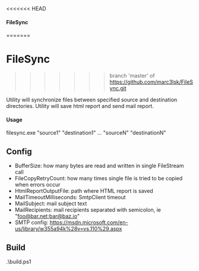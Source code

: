 <<<<<<< HEAD
#### FileSync
=======
# FileSync
>>>>>>> branch 'master' of https://github.com/marc3lsk/FileSync.git

Utility will synchronize files between specified source and destination directories. Utility will save html report and send mail report.

#### Usage
filesync.exe "source1" "destination1" ... "sourceN" "destinationN"

## Config
- BufferSize: how many bytes are read and written in single FileStream call
- FileCopyRetryCount: how many times single file is tried to be copied when errors occur
- HtmlReportOutputFile: path where HTML report is saved
- MailTimeoutMilliseconds: SmtpClient timeout
- MailSubject: mail subject text
- MailRecipients: mail recipients separated with semicolon, ie "foo@bar.net;bar@baz.io"
- SMTP config: https://msdn.microsoft.com/en-us/library/w355a94k%28v=vs.110%29.aspx

## Build
.\build.ps1
